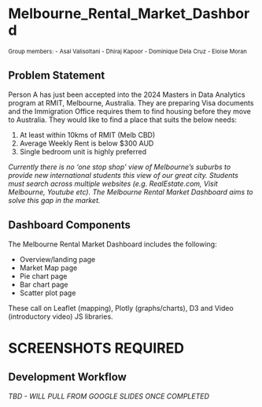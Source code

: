 # Melbourne_Rental_Market_Dashbord

<sub> 
Group members:
- Asal Valisoltani
- Dhiraj Kapoor
- Dominique Dela Cruz
- Eloise Moran
</sub>


## Problem Statement
Person A has just been accepted into the 2024 Masters in Data Analytics program at RMIT, Melbourne, Australia. They are preparing Visa documents and the Immigration Office requires them to find housing before they move to Australia. They would like to find a place that suits the below needs:
1. At least within 10kms of RMIT (Melb CBD)
2. Average Weekly Rent is below $300 AUD
3. Single bedroom unit is highly preferred 

*Currently there is no ‘one stop shop’ view of Melbourne’s suburbs to provide new international students this view of our great city. Students must search across multiple websites (e.g. RealEstate.com, Visit Melbourne, Youtube etc). The Melbourne Rental Market Dashboard aims to solve this gap in the market.*


## Dashboard Components
The Melbourne Rental Market Dashboard includes the following:
- Overview/landing page
- Market Map page
- Pie chart page
- Bar chart page
- Scatter plot page

These call on Leaflet (mapping), Plotly (graphs/charts), D3 and Video (introductory video) JS libraries.
# SCREENSHOTS REQUIRED


## Development Workflow
*TBD - WILL PULL FROM GOOGLE SLIDES ONCE COMPLETED*
